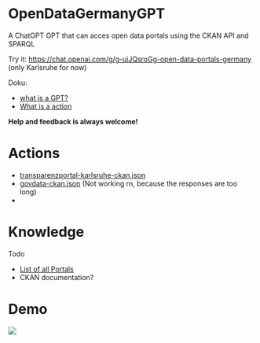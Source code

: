 # OpenDataGermanyGPT
A ChatGPT GPT that can acces open data portals using the CKAN API and SPARQL

Try it: https://chat.openai.com/g/g-uiJQsroGg-open-data-portals-germany 
(only Karlsruhe for now)

Doku:
* [what is a GPT?](https://openai.com/blog/introducing-gpts)
* [ What is a action](https://platform.openai.com/docs/actions)

**Help and feedback is always welcome!**

# Actions
* [transparenzportal-karlsruhe-ckan.json](https://github.com/stefangrotz/OpenDataGermanyGPT/blob/main/actions/transparenzportal-karlsruhe-ckan.json)
* [govdata-ckan.json](https://github.com/stefangrotz/OpenDataGermanyGPT/blob/main/actions/govdata-ckan.json) (Not working rn, because the responses are too long)
* 
# Knowledge
Todo
* [List of all Portals](https://github.com/stefangrotz/OpenDataGermanyGPT/blob/main/knowledge/portals.md)
* CKAN documentation?

# Demo

![](opendata-ka.gif)
